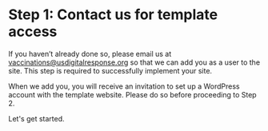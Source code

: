 # Step 1: Contact us for template access

If you haven’t already done so, please email us at [vaccinations@usdigitalresponse.org](mailto:vaccinations@usdigitalresponse.org) so that we can add you as a user to the site. This step is required to successfully implement your site.

When we add you, you will receive an invitation to set up a WordPress account with the template website. Please do so before proceeding to Step 2.

Let's get started.

